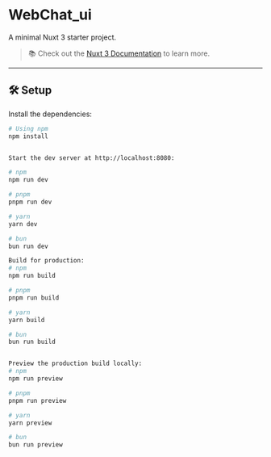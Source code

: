 # WebChat_ui

A minimal Nuxt 3 starter project.

> 📚 Check out the [Nuxt 3 Documentation](https://nuxt.com/docs/getting-started/introduction) to learn more.

---

## 🛠️ Setup

Install the dependencies:

```bash
# Using npm
npm install


Start the dev server at http://localhost:8080:

# npm
npm run dev

# pnpm
pnpm run dev

# yarn
yarn dev

# bun
bun run dev

Build for production:
# npm
npm run build

# pnpm
pnpm run build

# yarn
yarn build

# bun
bun run build


Preview the production build locally:
# npm
npm run preview

# pnpm
pnpm run preview

# yarn
yarn preview

# bun
bun run preview
